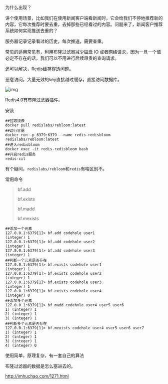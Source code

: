 为什么出现？

讲个使用场景，比如我们在使用新闻客户端看新闻时，它会给我们不停地推荐新的内容，它每次推荐时要去重，去掉那些已经看过的内容。问题来了，新闻客户推荐系统如何实现推送去重的？

服务器记录记录看过的历史，每次推送，需要查重。



常见的适用常见有，利用布隆过滤器减少磁盘 IO 或者网络请求，因为一旦一个值必定不存在的话，我们可以不用进行后续昂贵的查询请求。



还可以解决，Redis缓存穿透问题。

恶意访问，大量无效的key直接越过缓存，直接访问数据库。

![img](https://upload-images.jianshu.io/upload_images/28038324-92555a61faa0d51e.png?imageMogr2/auto-orient/strip|imageView2/2/w/1136/format/webp)



Redis4.0有布隆过滤器插件。

安装

```shell
##拉取镜像
docker pull redislabs/rebloom:latest
##运行容器
docker run -p 6379:6379 --name redis-redisbloom redislabs/rebloom:latest
##进入redisbloom
docker exec -it redis-redisbloom bash
##开启redis服务
redis-cil
```

有个疑问，`redislabs/rebloom`和`redis`有啥区别不。



常用命令

> bf.add
>
> bf.exists
>
> bf.madd
>
> bf.mexists



```shell
##添加一个元素
127.0.0.1:6379[1]> bf.add codehole user1
(integer) 1
127.0.0.1:6379[1]> bf.add codehole user2
(integer) 1
127.0.0.1:6379[1]> bf.add codehole user3
(integer) 1
##判断一个元素是否存在
127.0.0.1:6379[1]> bf.exists codehole user1
(integer) 1
127.0.0.1:6379[1]> bf.exists codehole user2
(integer) 1
127.0.0.1:6379[1]> bf.exists codehole user3
(integer) 1
127.0.0.1:6379[1]> bf.exists codehole user4
(integer) 0
##添加多个元素
127.0.0.1:6379[1]> bf.madd codehole user4 user5 user6
1) (integer) 1
2) (integer) 1
3) (integer) 1
##判断多个元素是否存在
127.0.0.1:6379[1]> bf.mexists codehole user4 user5 user6 user7
1) (integer) 1
2) (integer) 1
3) (integer) 1
4) (integer) 0
```



使用简单，原理复杂，有一套自己的算法



布隆过滤器的数据是怎么塞进去的。

http://imhuchao.com/1271.html

























